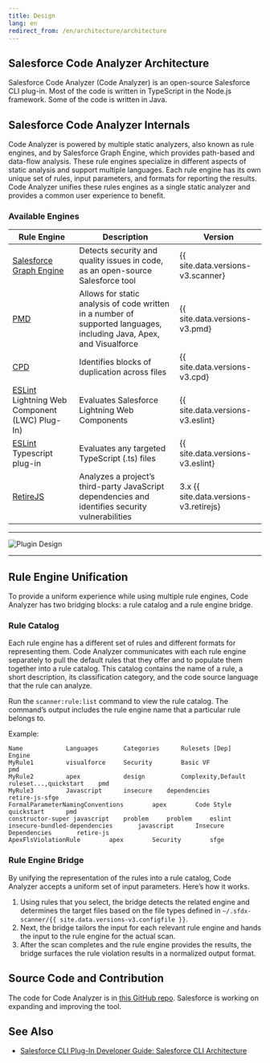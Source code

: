 ```yaml
---
title: Design
lang: en
redirect_from: /en/architecture/architecture
---
```


## Salesforce Code Analyzer Architecture

Salesforce Code Analyzer (Code Analyzer) is an open-source Salesforce CLI plug-in. Most of the code is written in TypeScript in the Node.js framework. Some of the code is written in Java.

## Salesforce Code Analyzer Internals

Code Analyzer is powered by multiple static analyzers, also known as rule engines, and by Salesforce Graph Engine, which provides path-based and data-flow analysis. These rule engines specialize in different aspects of static analysis and support multiple languages. Each rule engine has its own unique set of rules, input parameters, and formats for reporting the results. Code Analyzer unifies these rules engines as a single static analyzer and provides a common user experience to benefit.

### Available Engines

| Rule Engine    | Description | Version |
| -------- | ------- | ------- |
| [Salesforce Graph Engine](https://forcedotcom.github.io/sfdx-scanner/en/v3.x/salesforce-graph-engine/introduction/)  | Detects security and quality issues in code, as an open-source Salesforce tool | {{ site.data.versions-v3.scanner} |
| [PMD](https://forcedotcom.github.io/sfdx-scanner/en/v3.x/architecture/pmd-engine/) | Allows for static analysis of code written in a number of supported languages, including Java, Apex, and Visualforce    | {{ site.data.versions-v3.pmd}	|
| [CPD](https://forcedotcom.github.io/sfdx-scanner/en/v3.x/architecture/cpd-engine/)    | Identifies blocks of duplication across files   | {{ site.data.versions-v3.cpd}	|
| [ESLint](https://forcedotcom.github.io/sfdx-scanner/en/v3.x/architecture/eslint-engine/) Lightning Web Component (LWC) Plug-In)| Evaluates Salesforce Lightning Web Components | {{ site.data.versions-v3.eslint}		|
| [ESLint](https://forcedotcom.github.io/sfdx-scanner/en/v3.x/architecture/eslint-engine/) Typescript plug-in | Evaluates any targeted TypeScript (.ts) files	| {{ site.data.versions-v3.eslint}	|
| [RetireJS](https://forcedotcom.github.io/sfdx-scanner/en/v3.x/architecture/retire-js-engine/) | Analyzes a project’s third-party JavaScript dependencies and identifies security vulnerabilities |	3.x {{ site.data.versions-v3.retirejs}	|

-------

![Plugin Design](./assets/images/architecture-042023.png)

-------

## Rule Engine Unification

To provide a uniform experience while using multiple rule engines, Code Analyzer has two bridging blocks: a rule catalog and a rule engine bridge. 

### Rule Catalog

Each rule engine has a different set of rules and different formats for representing them. Code Analyzer communicates with each rule engine separately to pull the default rules that they offer and to populate them together into a rule catalog. This catalog contains the name of a rule, a short description, its classification category, and the code source language that the rule can analyze.

Run the ```scanner:rule:list``` command to view the rule catalog. The command’s output includes the rule engine name that a particular rule belongs to.

Example:

```
Name			Languages		Categories		Rulesets [Dep]		Engine
MyRule1			visualforce		Security		Basic VF			pmd
MyRule2			apex			design			Complexity,Default ruleset...,quickstart	pmd
MyRule3			Javascript		insecure 	dependencies 		retire-js-sfge
FormalParameterNamingConventions		apex		Code Style		quickstart		pmd
constructor-super javascript	problem		problem		eslint
insecure-bundled-dependencies		javascript		Insecure Dependencies		retire-js
ApexFlsViolationRule		apex		Security		sfge
```

### Rule Engine Bridge

By unifying the representation of the rules into a rule catalog, Code Analyzer accepts a uniform set of input parameters. Here’s how it works.

1. Using rules that you select, the bridge detects the related engine and determines the target files based on the file types defined in `~/.sfdx-scanner/{{ site.data.versions-v3.configfile }}`. 
2. Next, the bridge tailors the input for each relevant rule engine and hands the input to the rule engine for the actual scan.
3. After the scan completes and the rule engine provides the results, the bridge surfaces the rule violation results in a normalized output format.


## Source Code and Contribution

The code for Code Analyzer is in [this GitHub repo](https://github.com/forcedotcom/sfdx-scanner). Salesforce is working on expanding and improving the tool.

## See Also
- [Salesforce CLI Plug-In Developer Guide: Salesforce CLI Architecture](https://developer.salesforce.com/docs/atlas.en-us.sfdx_cli_plugins.meta/sfdx_cli_plugins/cli_plugins_architecture.htm)
